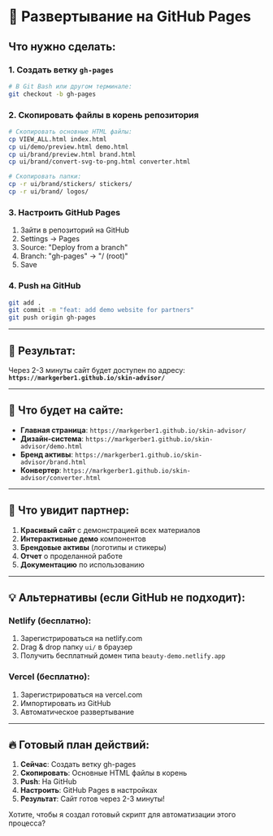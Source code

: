 # 🚀 Развертывание на GitHub Pages

## Что нужно сделать:

### 1. Создать ветку `gh-pages`
```bash
# В Git Bash или другом терминале:
git checkout -b gh-pages
```

### 2. Скопировать файлы в корень репозитория
```bash
# Скопировать основные HTML файлы:
cp VIEW_ALL.html index.html
cp ui/demo/preview.html demo.html
cp ui/brand/preview.html brand.html
cp ui/brand/convert-svg-to-png.html converter.html

# Скопировать папки:
cp -r ui/brand/stickers/ stickers/
cp -r ui/brand/ logos/
```

### 3. Настроить GitHub Pages
1. Зайти в репозиторий на GitHub
2. Settings → Pages
3. Source: "Deploy from a branch"
4. Branch: "gh-pages" → "/ (root)"
5. Save

### 4. Push на GitHub
```bash
git add .
git commit -m "feat: add demo website for partners"
git push origin gh-pages
```

---

## 🎯 Результат:

Через 2-3 минуты сайт будет доступен по адресу:
**`https://markgerber1.github.io/skin-advisor/`**

---

## 📁 Что будет на сайте:

- **Главная страница**: `https://markgerber1.github.io/skin-advisor/`
- **Дизайн-система**: `https://markgerber1.github.io/skin-advisor/demo.html`
- **Бренд активы**: `https://markgerber1.github.io/skin-advisor/brand.html`
- **Конвертер**: `https://markgerber1.github.io/skin-advisor/converter.html`

---

## 🎨 Что увидит партнер:

1. **Красивый сайт** с демонстрацией всех материалов
2. **Интерактивные демо** компонентов
3. **Брендовые активы** (логотипы и стикеры)
4. **Отчет** о проделанной работе
5. **Документацию** по использованию

---

## 💡 Альтернативы (если GitHub не подходит):

### Netlify (бесплатно):
1. Зарегистрироваться на netlify.com
2. Drag & drop папку `ui/` в браузер
3. Получить бесплатный домен типа `beauty-demo.netlify.app`

### Vercel (бесплатно):
1. Зарегистрироваться на vercel.com
2. Импортировать из GitHub
3. Автоматическое развертывание

---

## 🔥 Готовый план действий:

1. **Сейчас**: Создать ветку gh-pages
2. **Скопировать**: Основные HTML файлы в корень
3. **Push**: На GitHub
4. **Настроить**: GitHub Pages в настройках
5. **Результат**: Сайт готов через 2-3 минуты!

Хотите, чтобы я создал готовый скрипт для автоматизации этого процесса?




